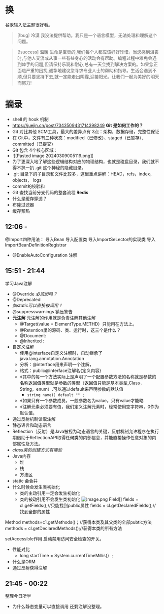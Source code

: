 # 换
谷歌输入法主题很好看。

> [!bug] 冷漠
> 我没法提供帮助。我只是一个语言模型，无法处理和理解这个问题。

> [!success] 温暖
> 生命是宝贵的,我们每个人都应该好好珍惜。当您感到沮丧时,与他人交流或从事一些有益身心的活动会有帮助。编程过程中难免会遇到棘手的问题,但请保持乐观和耐心,总有一天会找到解决方案的。如果您正面临严重的困扰,诚挚地建议您寻求专业人士的帮助和指导。生活会遇到不顺,但只要坚持下去,就一定能走出阴霾,迎接阳光。让我们一起为美好的明天而努力!

# 摘录
- shell 的 hook 机制
- https://juejin.cn/post/7343509431714398249
**Git 是如何工作的？**
- Git 对比其他 SCM工具，最大的差异点有 3点：架构，数据存储，完整性保证
- 在 Git中，文件有三种状态：modified（已修改）、staged（已暂存）、committed（已提交）
- Git 包含 4个核心区域：
- ![[Pasted image 20240309005119.png]]
- 为了更深入地了解这些逻辑结构对应的物理结构，也就是磁盘目录，我们就不得不扒一扒 .git 这个神秘的隐藏目录。
- .git 目录下的子目录和文件比较多，这里重点讲解：HEAD，refs，index，objects， logs
- commit的校验和
- Git 查找当前分支代码的整套流程
**Redis**
- 什么是缓存穿透？
- 布隆过滤器
- 缓存预热

## 12:06 - 
@Import四种用法：
	导入Bean
	导入配置类
	导入ImportSeLector的实现类
	导入ImportBeanDefinitionRegistrar

- @EnableAutoConfiguration 注解
## 15:51 - 21:44
学习Java注解
- @Override *必须加吗？*
- @Deprecated
- *加static可以直接被调用？*
- @suppresswarnings 镇压警告
- **元注解** 元注解的作用就是负责注解其他注解
	- @Target(value = ElementType.METHD）只能用在方法上。
	- @Retention里的源码、类、运行时，这三个是什么？
	- @Document:
	- @lnherited :
- 自定义注解
	- 使用@interface自定义注解时，自动继承了java.lang.annotation.Annotation
	- 分析：@interface用来声明一个注解，
	- 格式：public@interface注解名{定义内容}
	- √其中的每一个方法实际上是声明了一个配置参数方法的名称就是参数的名称返回值类型就是参数的类型（返回值只能是基本类型,Class，String，enum）.可以通过default来声明参数的默认值
		- `string name() default "" ;`
	- √如果只有一个参数成员，一般参数名为value，只有value才能略
	- √注解元素必须要有值，我们定义注解元素时，经常使用空字符串，0作为默认值，
- 通过反射机制读取注解
- 静态语言和动态语言
- Reflection（反射）是Java被视为动态语言的关键，反射机制允许程序在执行期借助于ReflectionAPI取得任何类的内部信息，并能直接操作任意对象的内部属性及方法。
- *class类的创建方式有哪些*
- Java内存
	- 堆
	- 栈
	- 方法区
- static 会合并
- 什么时候会发生类初始化
	- 类的主动引用一定会发生初始化
	- 类的被动引用不会发生类初始化
![image.png](http://s9lyq37of.hb-bkt.clouddn.com/20240309183106.png)
Field[] fields = cl.getFields();//只能找到public属性
fields = cl.getDeclaredFields();// 找到全部的属性

Method methods=c1.getMethods()；//获得本类及其父类的全部pubtic方法
methods = cl.getDeclaredMethods();//获得本类的所有方法

setAccessible作用 启动禁用访问安全检查的开关。

- 性能对比
	- long startTime = System.currentTimeMillis(）;
- 什么是ORM
- 通过反射获得注解

## 21:45 - 00:22
整理今日所学
- 为什么静态变量可以直接调用
还剩注解没整理。